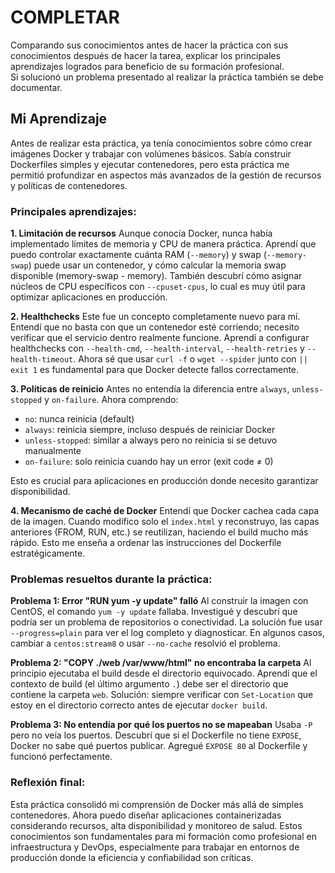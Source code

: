 # COMPLETAR  
Comparando sus conocimientos antes de hacer la práctica con sus conocimientos después de hacer la tarea, explicar los principales aprendizajes logrados para beneficio de su formación profesional.  
Si solucionó un problema presentado al realizar la práctica también se debe documentar.

## Mi Aprendizaje

Antes de realizar esta práctica, ya tenía conocimientos sobre cómo crear imágenes Docker y trabajar con volúmenes básicos. Sabía construir Dockerfiles simples y ejecutar contenedores, pero esta práctica me permitió profundizar en aspectos más avanzados de la gestión de recursos y políticas de contenedores.

### Principales aprendizajes:

**1. Limitación de recursos**
Aunque conocía Docker, nunca había implementado límites de memoria y CPU de manera práctica. Aprendí que puedo controlar exactamente cuánta RAM (`--memory`) y swap (`--memory-swap`) puede usar un contenedor, y cómo calcular la memoria swap disponible (memory-swap - memory). También descubrí cómo asignar núcleos de CPU específicos con `--cpuset-cpus`, lo cual es muy útil para optimizar aplicaciones en producción.

**2. Healthchecks**
Este fue un concepto completamente nuevo para mí. Entendí que no basta con que un contenedor esté corriendo; necesito verificar que el servicio dentro realmente funcione. Aprendí a configurar healthchecks con `--health-cmd`, `--health-interval`, `--health-retries` y `--health-timeout`. Ahora sé que usar `curl -f` o `wget --spider` junto con `|| exit 1` es fundamental para que Docker detecte fallos correctamente.

**3. Políticas de reinicio**
Antes no entendía la diferencia entre `always`, `unless-stopped` y `on-failure`. Ahora comprendo:
- `no`: nunca reinicia (default)
- `always`: reinicia siempre, incluso después de reiniciar Docker
- `unless-stopped`: similar a always pero no reinicia si se detuvo manualmente
- `on-failure`: solo reinicia cuando hay un error (exit code ≠ 0)

Esto es crucial para aplicaciones en producción donde necesito garantizar disponibilidad.

**4. Mecanismo de caché de Docker**
Entendí que Docker cachea cada capa de la imagen. Cuando modifico solo el `index.html` y reconstruyo, las capas anteriores (FROM, RUN, etc.) se reutilizan, haciendo el build mucho más rápido. Esto me enseña a ordenar las instrucciones del Dockerfile estratégicamente.

### Problemas resueltos durante la práctica:

**Problema 1: Error "RUN yum -y update" falló**
Al construir la imagen con CentOS, el comando `yum -y update` fallaba. Investigué y descubrí que podría ser un problema de repositorios o conectividad. La solución fue usar `--progress=plain` para ver el log completo y diagnosticar. En algunos casos, cambiar a `centos:stream8` o usar `--no-cache` resolvió el problema.

**Problema 2: "COPY ./web /var/www/html" no encontraba la carpeta**
Al principio ejecutaba el build desde el directorio equivocado. Aprendí que el contexto de build (el último argumento `.`) debe ser el directorio que contiene la carpeta `web`. Solución: siempre verificar con `Set-Location` que estoy en el directorio correcto antes de ejecutar `docker build`.

**Problema 3: No entendía por qué los puertos no se mapeaban**
Usaba `-P` pero no veía los puertos. Descubrí que si el Dockerfile no tiene `EXPOSE`, Docker no sabe qué puertos publicar. Agregué `EXPOSE 80` al Dockerfile y funcionó perfectamente.

### Reflexión final:

Esta práctica consolidó mi comprensión de Docker más allá de simples contenedores. Ahora puedo diseñar aplicaciones containerizadas considerando recursos, alta disponibilidad y monitoreo de salud. Estos conocimientos son fundamentales para mi formación como profesional en infraestructura y DevOps, especialmente para trabajar en entornos de producción donde la eficiencia y confiabilidad son críticas.

